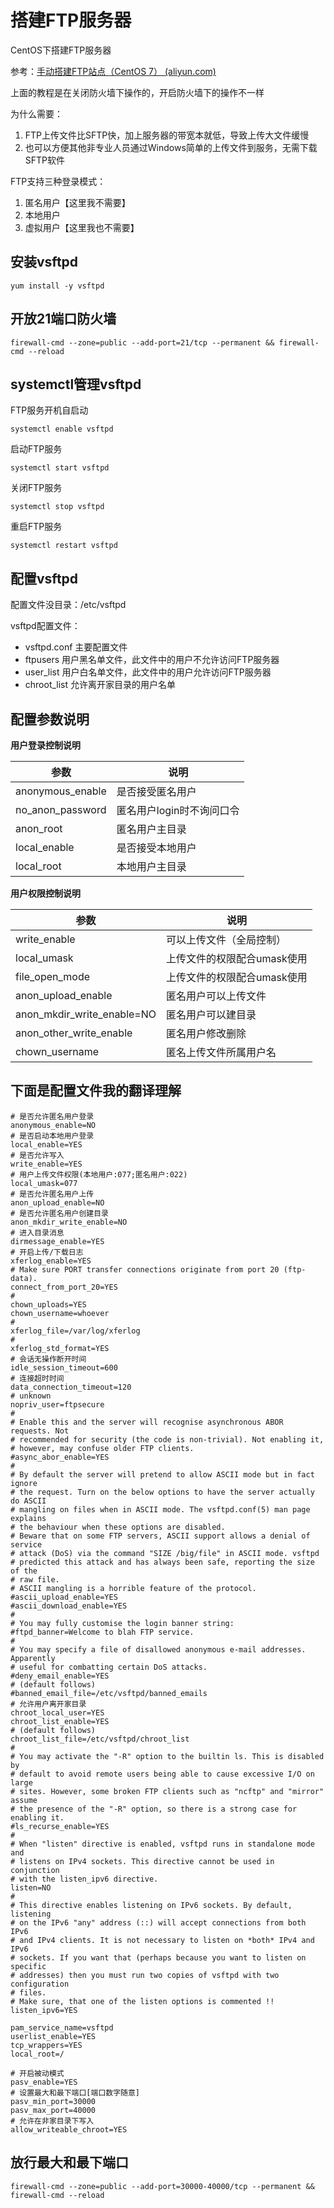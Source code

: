 # 搭建FTP服务器

CentOS下搭建FTP服务器

参考：[手动搭建FTP站点（CentOS 7） (aliyun.com)](https://help.aliyun.com/document_detail/92048.html)

上面的教程是在关闭防火墙下操作的，开启防火墙下的操作不一样

为什么需要：

1. FTP上传文件比SFTP快，加上服务器的带宽本就低，导致上传大文件缓慢
2. 也可以方便其他非专业人员通过Windows简单的上传文件到服务，无需下载SFTP软件

FTP支持三种登录模式：

1. 匿名用户【这里我不需要】
2. 本地用户
3. 虚拟用户【这里我也不需要】

## 安装vsftpd

```shell
yum install -y vsftpd
```

## 开放21端口防火墙

```shell
firewall-cmd --zone=public --add-port=21/tcp --permanent && firewall-cmd --reload
```

## systemctl管理vsftpd

FTP服务开机自启动

```shell
systemctl enable vsftpd
```

启动FTP服务

```shel
systemctl start vsftpd
```

关闭FTP服务

```shell
systemctl stop vsftpd
```

重启FTP服务

```shell
systemctl restart vsftpd
```

## 配置vsftpd

配置文件没目录：/etc/vsftpd

vsftpd配置文件：

* vsftpd.conf	主要配置文件
* ftpusers          用户黑名单文件，此文件中的用户不允许访问FTP服务器
* user_list          用户白名单文件，此文件中的用户允许访问FTP服务器
* chroot_list      允许离开家目录的用户名单



## 配置参数说明

**用户登录控制说明**

| 参数             | 说明                      |
| ---------------- | ------------------------- |
| anonymous_enable | 是否接受匿名用户          |
| no_anon_password | 匿名用户login时不询问口令 |
| anon_root        | 匿名用户主目录            |
| local_enable     | 是否接受本地用户          |
| local_root       | 本地用户主目录            |

**用户权限控制说明**

| 参数                       | 说明                        |
| -------------------------- | --------------------------- |
| write_enable               | 可以上传文件（全局控制）    |
| local_umask                | 上传文件的权限配合umask使用 |
| file_open_mode             | 上传文件的权限配合umask使用 |
| anon_upload_enable         | 匿名用户可以上传文件        |
| anon_mkdir_write_enable=NO | 匿名用户可以建目录          |
| anon_other_write_enable    | 匿名用户修改删除            |
| chown_username             | 匿名上传文件所属用户名      |

## 下面是配置文件我的翻译理解

```shell
# 是否允许匿名用户登录
anonymous_enable=NO
# 是否启动本地用户登录
local_enable=YES
# 是否允许写入
write_enable=YES
# 用户上传文件权限(本地用户:077;匿名用户:022)
local_umask=077
# 是否允许匿名用户上传
anon_upload_enable=NO
# 是否允许匿名用户创建目录
anon_mkdir_write_enable=NO
# 进入目录消息
dirmessage_enable=YES
# 开启上传/下载日志
xferlog_enable=YES
# Make sure PORT transfer connections originate from port 20 (ftp-data).
connect_from_port_20=YES
# 
chown_uploads=YES
chown_username=whoever
#
xferlog_file=/var/log/xferlog
#
xferlog_std_format=YES
# 会话无操作断开时间
idle_session_timeout=600
# 连接超时时间
data_connection_timeout=120
# unknown
nopriv_user=ftpsecure
#
# Enable this and the server will recognise asynchronous ABOR requests. Not
# recommended for security (the code is non-trivial). Not enabling it,
# however, may confuse older FTP clients.
#async_abor_enable=YES
#
# By default the server will pretend to allow ASCII mode but in fact ignore
# the request. Turn on the below options to have the server actually do ASCII
# mangling on files when in ASCII mode. The vsftpd.conf(5) man page explains
# the behaviour when these options are disabled.
# Beware that on some FTP servers, ASCII support allows a denial of service
# attack (DoS) via the command "SIZE /big/file" in ASCII mode. vsftpd
# predicted this attack and has always been safe, reporting the size of the
# raw file.
# ASCII mangling is a horrible feature of the protocol.
#ascii_upload_enable=YES
#ascii_download_enable=YES
#
# You may fully customise the login banner string:
#ftpd_banner=Welcome to blah FTP service.
#
# You may specify a file of disallowed anonymous e-mail addresses. Apparently
# useful for combatting certain DoS attacks.
#deny_email_enable=YES
# (default follows)
#banned_email_file=/etc/vsftpd/banned_emails
# 允许用户离开家目录
chroot_local_user=YES
chroot_list_enable=YES
# (default follows)
chroot_list_file=/etc/vsftpd/chroot_list
#
# You may activate the "-R" option to the builtin ls. This is disabled by
# default to avoid remote users being able to cause excessive I/O on large
# sites. However, some broken FTP clients such as "ncftp" and "mirror" assume
# the presence of the "-R" option, so there is a strong case for enabling it.
#ls_recurse_enable=YES
#
# When "listen" directive is enabled, vsftpd runs in standalone mode and
# listens on IPv4 sockets. This directive cannot be used in conjunction
# with the listen_ipv6 directive.
listen=NO
#
# This directive enables listening on IPv6 sockets. By default, listening
# on the IPv6 "any" address (::) will accept connections from both IPv6
# and IPv4 clients. It is not necessary to listen on *both* IPv4 and IPv6
# sockets. If you want that (perhaps because you want to listen on specific
# addresses) then you must run two copies of vsftpd with two configuration
# files.
# Make sure, that one of the listen options is commented !!
listen_ipv6=YES

pam_service_name=vsftpd
userlist_enable=YES
tcp_wrappers=YES
local_root=/

# 开启被动模式
pasv_enable=YES
# 设置最大和最下端口[端口数字随意]
pasv_min_port=30000
pasv_max_port=40000
# 允许在非家目录下写入
allow_writeable_chroot=YES
```

## 放行最大和最下端口

```shell
firewall-cmd --zone=public --add-port=30000-40000/tcp --permanent && firewall-cmd --reload
```


